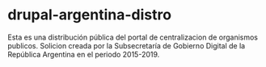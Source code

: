 # drupal-argentina-distro
Esta es una distribución pública del portal de  centralizacion de organismos publicos. Solicion creada por la Subsecretaría de Gobierno Digital de la República Argentina en el periodo 2015-2019. 
